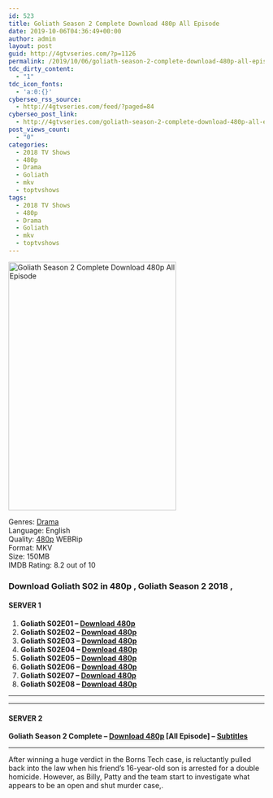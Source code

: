 ```yaml
---
id: 523
title: Goliath Season 2 Complete Download 480p All Episode
date: 2019-10-06T04:36:49+00:00
author: admin
layout: post
guid: http://4gtvseries.com/?p=1126
permalink: /2019/10/06/goliath-season-2-complete-download-480p-all-episode/
tdc_dirty_content:
  - "1"
tdc_icon_fonts:
  - 'a:0:{}'
cyberseo_rss_source:
  - http://4gtvseries.com/feed/?paged=84
cyberseo_post_link:
  - http://4gtvseries.com/goliath-season-2-complete-download-480p-all-episode/
post_views_count:
  - "0"
categories:
  - 2018 TV Shows
  - 480p
  - Drama
  - Goliath
  - mkv
  - toptvshows
tags:
  - 2018 TV Shows
  - 480p
  - Drama
  - Goliath
  - mkv
  - toptvshows
---
```

<img loading="lazy" class="aligncenter" src="https://1.bp.blogspot.com/-ST3Eea9mbLU/XZda2WlieKI/AAAAAAAAAXE/LBY2PBtV5DspfIdgTgXZPPBOhtAmDgV0QCK4BGAYYCw/s1600/Goliath%2BSeason%2B2.jpg" alt="Goliath Season 2 Complete Download 480p All Episode" width="330" height="488" />

Genres:&nbsp;<a href="http://4gtvseries.com/tag/drama/" data-wpel-link="internal">Drama</a>  
Language: English  
Quality:&nbsp;<a href="http://4gtvseries.com/tag/480p/" data-wpel-link="internal">480p</a> WEBRip  
Format: MKV  
Size: 150MB  
IMDB Rating: 8.2 out of 10

### **Download Goliath S02 in 480p , Goliath Season 2 2018 ,&nbsp;**

#### <span><strong>SERVER 1</strong></span>

  1. **Goliath S02E01 – <a href="http://slink.dl480p.xyz/P2drnJu" data-wpel-link="external" target="_blank" rel="nofollow external noopener noreferrer" class="wpel-icon-left"><i class="wpel-icon fa fa-download" aria-hidden="true"></i>Download 480p</a>**
  2. **Goliath S02E02 – <a href="http://slink.dl480p.xyz/qUw1Hc" data-wpel-link="external" target="_blank" rel="nofollow external noopener noreferrer" class="wpel-icon-left"><i class="wpel-icon fa fa-download" aria-hidden="true"></i>Download 480p</a>**
  3. **Goliath S02E03 – <a href="http://slink.dl480p.xyz/6XT3" data-wpel-link="external" target="_blank" rel="nofollow external noopener noreferrer" class="wpel-icon-left"><i class="wpel-icon fa fa-download" aria-hidden="true"></i>Download 480p</a>**
  4. **Goliath S02E04 – <a href="http://slink.dl480p.xyz/zZHKrt" data-wpel-link="external" target="_blank" rel="nofollow external noopener noreferrer" class="wpel-icon-left"><i class="wpel-icon fa fa-download" aria-hidden="true"></i>Download 480p</a>**
  5. **Goliath S02E05 – <a href="http://slink.dl480p.xyz/Smw0jWL" data-wpel-link="external" target="_blank" rel="nofollow external noopener noreferrer" class="wpel-icon-left"><i class="wpel-icon fa fa-download" aria-hidden="true"></i>Download 480p</a>**
  6. **Goliath S02E06 – <a href="http://slink.dl480p.xyz/MItfqP" data-wpel-link="external" target="_blank" rel="nofollow external noopener noreferrer" class="wpel-icon-left"><i class="wpel-icon fa fa-download" aria-hidden="true"></i>Download 480p</a>**
  7. **Goliath S02E07 – <a href="http://slink.dl480p.xyz/Tcpa" data-wpel-link="external" target="_blank" rel="nofollow external noopener noreferrer" class="wpel-icon-left"><i class="wpel-icon fa fa-download" aria-hidden="true"></i>Download 480p</a>**
  8. **Goliath S02E08 – <a href="http://slink.dl480p.xyz/ij1G" data-wpel-link="external" target="_blank" rel="nofollow external noopener noreferrer" class="wpel-icon-left"><i class="wpel-icon fa fa-download" aria-hidden="true"></i>Download 480p</a>**

* * *

* * *

#### <span><strong>SERVER 2</strong></span>

**Goliath Season 2 Complete – <a href="http://dl480p.xyz/913/" data-wpel-link="external" target="_blank" rel="nofollow external noopener noreferrer" class="wpel-icon-left"><i class="wpel-icon fa fa-download" aria-hidden="true"></i>Download 480p</a> [All Episode] – <a href="https://subscene.com/subtitles/goliath-second-season" data-wpel-link="external" target="_blank" rel="nofollow external noopener noreferrer" class="wpel-icon-left"><i class="wpel-icon fa fa-download" aria-hidden="true"></i>Subtitles</a>**

* * *

After winning a huge verdict in the Borns Tech case, is reluctantly pulled back into the law when his friend’s 16-year-old son is arrested for a double homicide. However, as Billy, Patty and the team start to investigate what appears to be an open and shut murder case,.

<div align="center">
</div>
